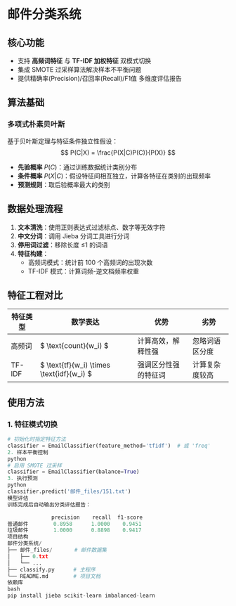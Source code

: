 # 邮件分类系统

## 核心功能
- 支持 ​**高频词特征** 与 ​**TF-IDF 加权特征** 双模式切换
- 集成 SMOTE 过采样算法解决样本不平衡问题
- 提供精确率(Precision)/召回率(Recall)/F1值 多维度评估报告

## 算法基础

### 多项式朴素贝叶斯
基于贝叶斯定理与特征条件独立性假设：
$$ P(C|X) = \frac{P(X|C)P(C)}{P(X)} $$
- ​**先验概率** $P(C)$：通过训练数据统计类别分布
- ​**条件概率** $P(X|C)$：假设特征间相互独立，计算各特征在类别的出现频率
- ​**预测规则**：取后验概率最大的类别

## 数据处理流程
1. ​**文本清洗**：使用正则表达式过滤标点、数字等无效字符
2. ​**中文分词**：调用 Jieba 分词工具进行分词
3. ​**停用词过滤**：移除长度 ≤1 的词语
4. ​**特征构建**：
   - 高频词模式：统计前 100 个高频词的出现次数
   - TF-IDF 模式：计算词频-逆文档频率权重

## 特征工程对比
| 特征类型   | 数学表达                          | 优势                        | 劣势                  |
|------------|----------------------------------|----------------------------|-----------------------|
| 高频词     | $ \text{count}(w_i) $           | 计算高效，解释性强          | 忽略词语区分度        |
| TF-IDF     | $ \text{tf}(w_i) \times \text{idf}(w_i) $ | 强调区分性强的特征词        | 计算复杂度较高        |

## 使用方法
### 1. 特征模式切换
```python
# 初始化时指定特征方法
classifier = EmailClassifier(feature_method='tfidf')  # 或 'freq'
2. 样本平衡控制
python
# 启用 SMOTE 过采样
classifier = EmailClassifier(balance=True)
3. 执行预测
python
classifier.predict('邮件_files/151.txt')
模型评估
训练完成后自动输出分类评估报告：

              precision    recall  f1-score
普通邮件        0.8958      1.0000    0.9451
垃圾邮件        1.0000      0.8898    0.9417
项目结构
邮件分类系统/
├── 邮件_files/       # 邮件数据集
│   ├── 0.txt
│   └── ...
├── classify.py      # 主程序
└── README.md        # 项目文档
依赖库
bash
pip install jieba scikit-learn imbalanced-learn
